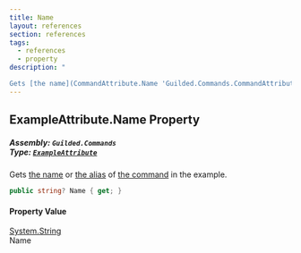 ```yaml
---
title: Name
layout: references
section: references
tags:
  - references
  - property
description: "

Gets [the name](CommandAttribute.Name 'Guilded.Commands.CommandAttribute.Name') or [the alias](CommandAttribute.Aliases 'Guilded.Commands.CommandAttribute.Aliases') of [the command](CommandAttribute 'Guilded.Commands.CommandAttribute') in the example."
---
```


## ExampleAttribute.Name Property
##### **Assembly:** `Guilded.Commands`<br/>**Type:** [`ExampleAttribute`](ExampleAttribute 'Guilded.Commands.ExampleAttribute')

Gets [the name](CommandAttribute.Name 'Guilded.Commands.CommandAttribute.Name') or [the alias](CommandAttribute.Aliases 'Guilded.Commands.CommandAttribute.Aliases') of [the command](CommandAttribute 'Guilded.Commands.CommandAttribute') in the example.

```csharp
public string? Name { get; }
```

#### Property Value
[System.String](https://docs.microsoft.com/en-us/dotnet/api/System.String 'System.String')  
Name
